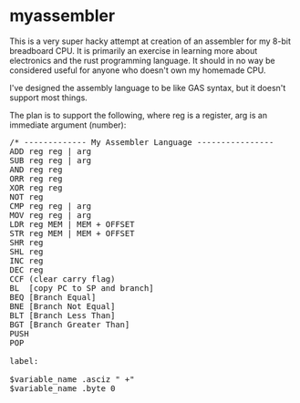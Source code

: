 # myassembler

This is a very super hacky attempt at creation of an assembler for my 8-bit breadboard CPU. It is primarily an exercise in learning more about electronics and the rust programming language. It should in no way be considered useful for anyone who doesn't own my homemade CPU.

I've designed the assembly language to be like GAS syntax, but it doesn't support most things.

The plan is to support the following, where reg is a register, arg is an immediate argument (number):

 <pre>
/* ------------- My Assembler Language ----------------
ADD reg reg | arg
SUB reg reg | arg
AND reg reg
ORR reg reg
XOR reg reg
NOT reg
CMP reg reg | arg
MOV reg reg | arg
LDR reg MEM | MEM + OFFSET
STR reg MEM | MEM + OFFSET
SHR reg
SHL reg
INC reg
DEC reg
CCF (clear carry flag)
BL  [copy PC to SP and branch]
BEQ [Branch Equal]
BNE [Branch Not Equal]
BLT [Branch Less Than]
BGT [Branch Greater Than]
PUSH
POP

label:

$variable_name .asciz " +"
$variable_name .byte 0
 </pre>